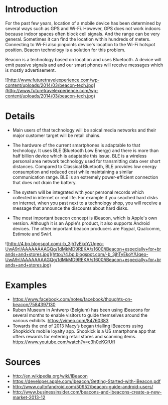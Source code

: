 # Introduction #

For the past few years, location of a mobile device has been determined by several ways such as GPS and Wi-Fi. However, GPS does not work indoors because indoor spaces often block cell signals. And the range can be very general. Sometimes it can find the location within hundreds of meters. Connecting to Wi-Fi also pinpoints device's location to the Wi-Fi hotspot position. Beacon technology is a solution for this problem.


Beacon is a technology based on location and uses Bluetooth. A device will emit passive signals and and our smart phones will receive messages which is mostly advertisement.

![http://www.futuretravelexperience.com/wp-content/uploads/2014/03/beacon-tech.jpg](http://www.futuretravelexperience.com/wp-content/uploads/2014/03/beacon-tech.jpg)


# Details #

  * Main users of that technology will be soical media networks and their major customer target will be retail chains.

  * The hardware of the current smartphones is adaptable to that technology. It uses BLE (Bluetooth Low Energy) and there is more than half billion device which is adaptable this issue. BLE is a wireless personal area network technology used for transmitting data over short distances. Compared to Classical Bluetooth, BLE provides low energy consumption and reduced cost while maintaining a similar communication range. BLE is an extremely power-efficient connection that does not drain the battery.

  * The system will be integrated with your personal records which collected in internet or real life. For example if you seached hard disks on internet, when you past next to a technology shop, you will receive a message that announce the discounts about hard disks.

  * The most important beacon concept is iBeacon, which is Apple's own version. Although it is an Apple's product, it also supports Android devices. The other important beacon producers are Paypal, Qualcomm, Estimote and Swirl.

![http://4.bp.blogspot.com/-b_3jhTyEkoY/Uqeo-UwA9rI/AAAAAAAAGQg/1dMkMD9REKA/s1600/iBeacon+especially+for+brands+and+stores.jpg](http://4.bp.blogspot.com/-b_3jhTyEkoY/Uqeo-UwA9rI/AAAAAAAAGQg/1dMkMD9REKA/s1600/iBeacon+especially+for+brands+and+stores.jpg)

# Examples #

  * https://www.facebook.com/notes/facebook/thoughts-on-beacon/7584397130
  * Ruben Museum in Antwerp (Belgium) has been using iBeacons for several months to enable visitors to guide themselves around the various exhibits. https://vimeo.com/84760383
  * Towards the end of 2013 Macy’s began trialling iBeacons using Shopkick’s mobile loyalty app. Shopkick is a US smartphone app that offers rewards for entering retail stores and scanning items. https://www.youtube.com/watch?v=c3h0eKGfUfI


# Sources #

  * http://en.wikipedia.org/wiki/IBeacon
  * https://developer.apple.com/ibeacon/Getting-Started-with-iBeacon.pdf
  * http://www.cultofandroid.com/50952/beacon-guide-android-users/
  * http://www.businessinsider.com/beacons-and-ibeacons-create-a-new-market-2013-12